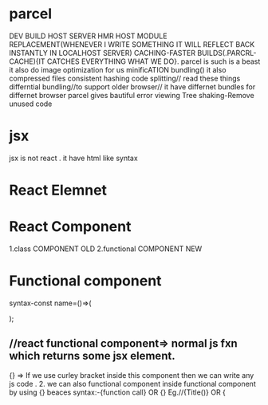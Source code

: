 # parcel

DEV BUILD
HOST SERVER
HMR HOST MODULE REPLACEMENT(WHENEVER I WRITE SOMETHING IT WILL REFLECT BACK INSTANTLY IN LOCALHOST SERVER)
CACHING-FASTER BUILDS(.PARCRL-CACHE){IT CATCHES EVERYTHING WHAT WE DO}.
parcel is such is a beast
it also do image optimization for us
minificATION
bundling()
it also compressed files
consistent hashing
code splitting// read these things
differntial bundling//to support older browser// it have differnet bundles for differnet browser
parcel gives bautiful error viewing
Tree shaking-Remove unused code

# jsx

jsx is not react . it have html like syntax

# React Elemnet

# React Component

1.class COMPONENT OLD
2.functional COMPONENT NEW

# Functional component

syntax-const name=()=>(

);

## //react functional component=> normal js fxn which returns some jsx element.

{} => If we use curley bracket inside this component then we can write any js code . 2. we can also functional component inside functional component by using {} beaces
syntax:-{function call} OR {<Function name/>} Eg.//{Title()} OR {<Title />}

# app structure

// food site
//header=>logo,about, contact us,address ,cart
//body
//footer

# There are two types of export

# 1-Default

#SYNTAX-IMPORT->import component from "path";
#Syntax-EXPORT->export default component ;

# 2- Nmaed Import/Export

#Syntax-Import->import{ component } from "path";
#Syntax-Export->export const component;

